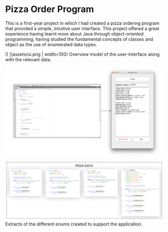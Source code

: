 # Pizza Order Program 

This is a first-year project in which I had created a pizza ordering program that provided a simple, intuitive user interface. This project offered a great experience having learnt more about Java through object-oriented programming, having studied the fundamental concepts of classes and object as the use of enumerated data types.

![ ](assets/ui.png | width=100)
Overview model of the user-interface along with the relevant data.

![ ](assets/order.png)

![ ](assets/data.png)
Extracts of the different enums created to support the application.
